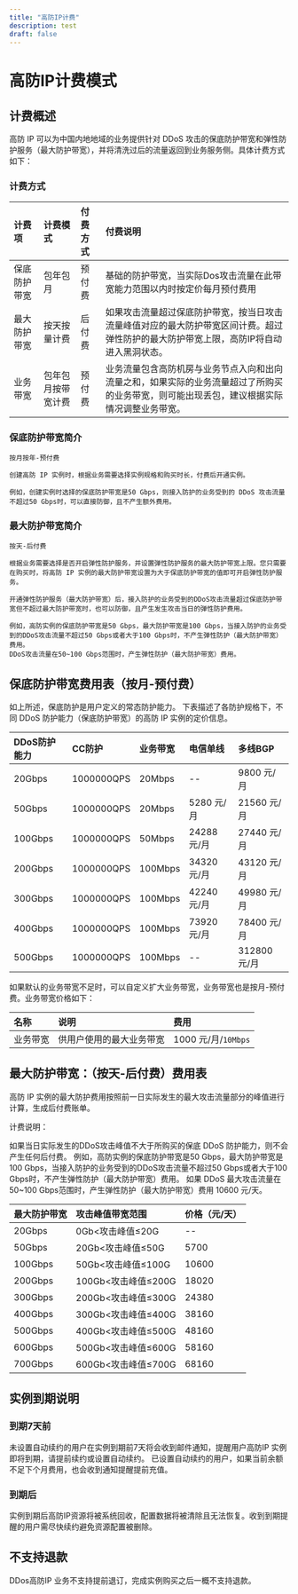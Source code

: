 ```yaml
---
title: "高防IP计费"
description: test
draft: false
---
```



# 高防IP计费模式


## 计费概述

高防 IP 可以为中国内地地域的业务提供针对 DDoS 攻击的保底防护带宽和弹性防护服务（最大防护带宽），并将清洗过后的流量返回到业务服务侧。具体计费方式如下：

### 计费方式

| 计费项 |	计费模式 | 付费方式 |	付费说明 |
|:--- |:--- |:--- |:--- |
| 保底防护带宽 |    包年包月| 预付费 |基础的防护带宽，当实际Dos攻击流量在此带宽能力范围以内时按定价每月预付费用|
| 最大防护带宽 |    按天按量计费 | 后付费 | 如果攻击流量超过保底防护带宽，按当日攻击流量峰值对应的最大防护带宽区间计费。超过弹性防护的最大防护带宽上限，高防IP将自动进入黑洞状态。|
| 业务带宽 |	包年包月按带宽计费| 预付费 | 业务流量包含高防机房与业务节点入向和出向流量之和，如果实际的业务流量超过了所购买的业务带宽，则可能出现丢包，建议根据实际情况调整业务带宽。|


### 保底防护带宽简介

    按月按年-预付费

    创建高防 IP 实例时，根据业务需要选择实例规格和购买时长，付费后开通实例。

    例如，创建实例时选择的保底防护带宽是50 Gbps，则接入防护的业务受到的 DDoS 攻击流量不超过50 Gbps时，可以直接防御，且不产生额外费用。
    
### 最大防护带宽简介

    按天-后付费

    根据业务需要选择是否开启弹性防护服务，并设置弹性防护服务的最大防护带宽上限。您只需要在购买时，将高防 IP 实例的最大防护带宽设置为大于保底防护带宽的值即可开启弹性防护服务。
    
    开通弹性防护服务（最大防护带宽）后，接入防护的业务受到的DDoS攻击流量超过保底防护带宽但不超过最大防护带宽时，也可以防御，且产生发生攻击当日的弹性防护费用。

    例如，高防实例的保底防护带宽是50 Gbps，最大防护带宽是100 Gbps，当接入防护的业务受到的DDoS攻击流量不超过50 Gbps或者大于100 Gbps时，不产生弹性防护（最大防护带宽）费用。
    DDoS攻击流量在50~100 Gbps范围时，产生弹性防护（最大防护带宽）费用。


## 保底防护带宽费用表（按月-预付费）

如上所述，保底防护是用户定义的常态防护能力。
下表描述了各防护规格下，不同 DDoS 防护能力（保底防护带宽）的高防 IP 实例的定价信息。

| DDoS防护能力 |	CC防护 |	业务带宽 | 电信单线| 多线BGP|
|:----|:----|:----|:----|:----|
| 20Gbps | 1000000QPS|	20Mbps| --  |	9800 元/月 |
| 50Gbps | 1000000QPS|	20Mbps| 5280 元/月  |	21560 元/月 |
| 100Gbps |1000000QPS|	50Mbps| 24288 元/月 |	27440 元/月 |
| 200Gbps |	1000000QPS|100Mbps| 34320 元/月 |	43120 元/月 |
| 300Gbps |	1000000QPS|100Mbps| 42240 元/月 |	49980 元/月 |
| 400Gbps |	1000000QPS|100Mbps| 73920 元/月 |	78400 元/月 |
| 500Gbps |	1000000QPS|100Mbps|   -- |	312800 元/月 |

如果默认的业务带宽不足时，可以自定义扩大业务带宽，业务带宽也是按月-预付费。业务带宽价格如下：

| 名称 | 说明|	费用 |
|:----|:----|:----|
| 业务带宽  | 供用户使用的最大业务带宽   |	1000 元/月/`10Mbps` |


## 最大防护带宽：（按天-后付费）费用表

高防 IP 实例的最大防护费用按照前一日实际发生的最大攻击流量部分的峰值进行计算，生成后付费账单。

计费说明：

如果当日实际发生的DDoS攻击峰值不大于所购买的保底 DDoS 防护能力，则不会产生任何后付费。
例如，高防实例的保底防护带宽是50 Gbps，最大防护带宽是100 Gbps，当接入防护的业务受到的DDoS攻击流量不超过50 Gbps或者大于100 Gbps时，不产生弹性防护（最大防护带宽）费用。
如果 DDoS 最大攻击流量在50~100 Gbps范围时，产生弹性防护（最大防护带宽）费用 10600 元/天。


|最大防护带宽| 攻击峰值带宽范围 |	价格（元/天） | 
|:----|:----|:----|
|20Gbps | 0Gb<攻击峰值≤20G| -- | 
|50Gbps | 20Gb<攻击峰值≤50G| 5700 | 
|100Gbps | 50Gb<攻击峰值≤100G| 10600 |
|200Gbps | 100Gb<攻击峰值≤200G| 18020| 
|300Gbps | 200Gb<攻击峰值≤300G| 24380| 
|400Gbps | 300Gb<攻击峰值≤400G| 38160| 
|500Gbps | 400Gb<攻击峰值≤500G| 48160| 
|600Gbps | 500Gb<攻击峰值≤600G| 58160 | 
|700Gbps | 600Gb<攻击峰值≤700G|  68160 | 

## 实例到期说明

### 到期7天前
未设置自动续约的用户在实例到期前7天将会收到邮件通知，提醒用户高防IP 实例即将到期，请提前续约或设置自动续约。 已设置自动续约的用户，如果当前余额不足下个月费用，也会收到通知提醒提前充值。

### 到期后
实例到期后高防IP资源将被系统回收，配置数据将被清除且无法恢复。收到到期提醒的用户需尽快续约避免资源配置被删除。


## 不支持退款
DDos高防IP 业务不支持提前退订，完成实例购买之后一概不支持退款。

